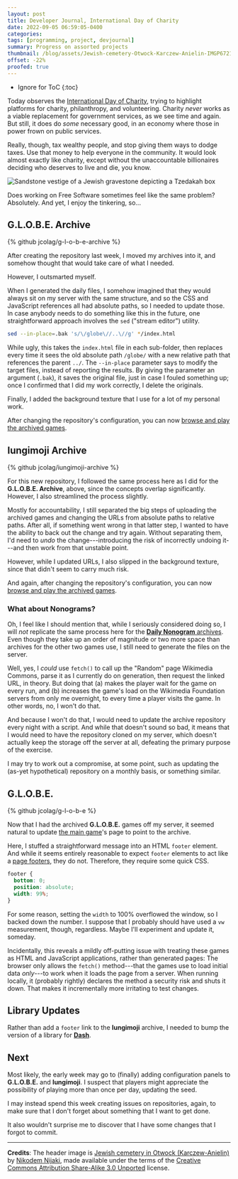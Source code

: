 ```yaml
---
layout: post
title: Developer Journal, International Day of Charity
date: 2022-09-05 06:59:05-0400
categories:
tags: [programming, project, devjournal]
summary: Progress on assorted projects
thumbnail: /blog/assets/Jewish-cemetery-Otwock-Karczew-Anielin-IMGP6721.png
offset: -22%
proofed: true
---
```


* Ignore for ToC
{:toc}

Today observes the [International Day of Charity](https://en.wikipedia.org/wiki/International_Day_of_Charity), trying to highlight platforms for charity, philanthropy, and volunteering.  Charity *never* works as a viable replacement for government services, as we see time and again.  But still, it does do *some* necessary good, in an economy where those in power frown on public services.

Really, though, tax wealthy people, and stop giving them ways to dodge taxes.  Use that money to help everyone in the community.  It would look almost exactly like charity, except without the unaccountable billionaires deciding who deserves to live and die, you know.

![Sandstone vestige of a Jewish gravestone depicting a Tzedakah box](/blog/assets/Jewish-cemetery-Otwock-Karczew-Anielin-IMGP6721.png "The spell-checker will have an absolute field day with the Hebrew vocabulary, and I do not look forward to seeing what mildly offensive conclusions that it draws.")

Does working on Free Software sometimes feel like the same problem?  Absolutely.  And yet, I enjoy the tinkering, so...

## G.L.O.B.E. Archive

{% github jcolag/g-l-o-b-e-archive %}

After creating the repository last week, I moved my archives into it, and somehow thought that would take care of what I needed.

However, I outsmarted myself.

When I generated the daily files, I somehow imagined that they would always sit on my server with the same structure, and so the CSS and JavaScript references all had absolute paths, so I needed to update those.  In case anybody needs to do something like this in the future, one straightforward approach involves the `sed` ("stream editor") utility.

```sh
sed --in-place=.bak 's/\/globe\//..\//g' */index.html
```

While ugly, this takes the `index.html` file in each sub-folder, then replaces every time it sees the old absolute path `/globe/` with a new relative path that references the parent `../`.  The `--in-place` parameter says to modify the target files, instead of reporting the results.  By giving the parameter an argument (`.bak`), it saves the original file, just in case I fouled something up; once I confirmed that I did my work correctly, I delete the originals.

Finally, I added the background texture that I use for a lot of my personal work.

After changing the repository's configuration, you can now [browse and play the archived games](https://jcolag.github.io/g-l-o-b-e-archive/).

## Iungimoji Archive

{% github jcolag/iungimoji-archive %}

For this new repository, I followed the same process here as I did for the **G.L.O.B.E. Archive**, above, since the concepts overlap significantly.  However, I also streamlined the process slightly.

Mostly for accountability, I still separated the big steps of uploading the archived games and changing the URLs from absolute paths to relative paths.  After all, if something went wrong in that latter step, I wanted to have the ability to back out the change and try again.  Without separating them, I'd need to *undo* the change---introducing the risk of incorrectly undoing it---and then work from that unstable point.

However, while I updated URLs, I also slipped in the background texture, since that didn't seem to carry much risk.

And again, after changing the repository's configuration, you can now [browse and play the archived games](https://jcolag.github.io/iungimoji-archive/).

### What about Nonograms?

Oh, I feel like I should mention that, while I seriously considered doing so, I will *not* replicate the same process here for the [**Daily Nonogram** archives](https://john.colagioia.net/nono/archive.html).  Even though they take up an order of magnitude or two more space than archives for the other two games use, I still need to generate the files on the server.

Well, yes, I *could* use `fetch()` to call up the "Random" page Wikimedia Commons, parse it as I currently do on generation, then request the linked URL, in theory.  But doing that (a) makes the player wait for the game on every run, and (b) increases the game's load on the Wikimedia Foundation servers from only me overnight, to every time a player visits the game.  In other words, no, I won't do that.

And because I won't do that, I would need to update the archive repository every night with a script.  And while that doesn't sound so bad, it means that I would need to have the repository cloned on my server, which doesn't actually keep the storage off the server at all, defeating the primary purpose of the exercise.

I may try to work out a compromise, at some point, such as updating the (as-yet hypothetical) repository on a monthly basis, or something similar.

## G.L.O.B.E.

{% github jcolag/g-l-o-b-e %}

Now that I had the archived **G.L.O.B.E.** games off my server, it seemed natural to update [the main game](https://jcolag.github.io/g-l-o-b-e/)'s page to point to the archive.

Here, I stuffed a straightforward message into an HTML `footer` element.  And while it seems entirely reasonable to expect `footer` elements to act like a [page footers](https://en.wikipedia.org/wiki/Page_footer), they do not.  Therefore, they require some quick CSS.

```css
footer {
  bottom: 0;
  position: absolute;
  width: 99%;
}
```

For some reason, setting the `width` to 100% overflowed the window, so I backed down the number.  I suppose that I probably should have used a `vw` measurement, though, regardless.  Maybe I'll experiment and update it, someday.

Incidentally, this reveals a mildly off-putting issue with treating these games as HTML and JavaScript applications, rather than generated pages:  The browser only allows the `fetch()` method---that the games use to load initial data *only*---to work when it loads the page from a server.  When running locally, it (probably rightly) declares the method a security risk and shuts it down.  That makes it incrementally more irritating to test changes.

## Library Updates

Rather than add a `footer` link to the **Iungimoji** archive, I needed to bump the version of a library for [**Dash**](https://github.com/jcolag/dash).

## Next

Most likely, the early week may go to (finally) adding configuration panels to **G.L.O.B.E.** and **Iungimoji**.  I suspect that players might appreciate the possibility of playing more than once per day, updating the seed.

I may instead spend this week creating issues on repositories, again, to make sure that I don't forget about something that I want to get done.

It also wouldn't surprise me to discover that I have some changes that I forgot to commit.

* * *

**Credits**:  The header image is [Jewish cemetery in Otwock (Karczew-Anielin)](https://commons.wikimedia.org/wiki/File:Jewish_cemetery_Otwock_Karczew_Anielin_IMGP6721.jpg) by [Nikodem Nijaki](https://commons.wikimedia.org/wiki/User:Nikodem_Nijaki), made available under the terms of the [Creative Commons Attribution Share-Alike 3.0 Unported](https://creativecommons.org/licenses/by-sa/3.0/deed.en) license.

